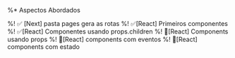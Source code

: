 %* Aspectos Abordados 

%! ✅ [Next] pasta pages gera as rotas
%! ✅[React] Primeiros componentes
%! ✅[React] Componentes usando props.children
%! 🚫[React] Components usando props
%! 🚫[React] components com eventos
%! 🚫[React] components com estado

